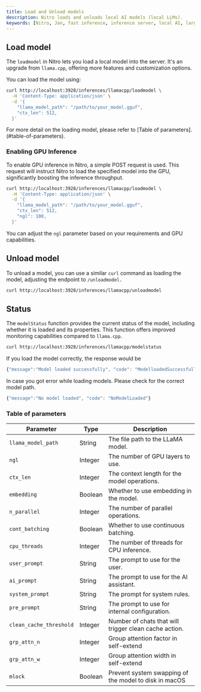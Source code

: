 ```yaml
---
title: Load and Unload models
description: Nitro loads and unloads local AI models (local LLMs).
keywords: [Nitro, Jan, fast inference, inference server, local AI, large language model, OpenAI compatible, open source, llama]
---
```


## Load model

The `loadmodel` in Nitro lets you load a local model into the server. It's an upgrade from `llama.cpp`, offering more features and customization options.

You can load the model using:

```bash title="Load Model" {1}
curl http://localhost:3928/inferences/llamacpp/loadmodel \
  -H 'Content-Type: application/json' \
  -d '{
    "llama_model_path": "/path/to/your_model.gguf",
    "ctx_len": 512,
  }'
```

For more detail on the loading model, please refer to [Table of parameters].(#table-of-parameters).

### Enabling GPU Inference

To enable GPU inference in Nitro, a simple POST request is used. This request will instruct Nitro to load the specified model into the GPU, significantly boosting the inference throughput.

```bash title="GPU enable" {5}
curl http://localhost:3928/inferences/llamacpp/loadmodel \
  -H 'Content-Type: application/json' \
  -d '{
    "llama_model_path": "/path/to/your_model.gguf",
    "ctx_len": 512,
    "ngl": 100,
  }'
```

You can adjust the `ngl` parameter based on your requirements and GPU capabilities.

## Unload model
To unload a model, you can use a similar `curl` command as loading the model, adjusting the endpoint to `/unloadmodel.`

```bash title="Unload the model" {1}
curl http://localhost:3928/inferences/llamacpp/unloadmodel
```

## Status
The `modelStatus` function provides the current status of the model, including whether it is loaded and its properties. This function offers improved monitoring capabilities compared to `llama.cpp`.

```bash title="Check Model Status" {1}
curl http://localhost:3928/inferences/llamacpp/modelstatus
```

If you load the model correctly, the response would be

```js title="Load Model Sucessfully"
{"message":"Model loaded successfully", "code": "ModelloadedSuccessfully"}
```

In case you got error while loading models. Please check for the correct model path.
```js title="Load Model Failed"
{"message":"No model loaded", "code": "NoModelLoaded"}
```

### Table of parameters

| Parameter        | Type    | Description                                                  |
|------------------|---------|--------------------------------------------------------------|
| `llama_model_path` | String  | The file path to the LLaMA model.                            |
| `ngl`              | Integer | The number of GPU layers to use.                             |
| `ctx_len`          | Integer | The context length for the model operations.                 |
| `embedding`        | Boolean | Whether to use embedding in the model.                       |
| `n_parallel`       | Integer | The number of parallel operations.|
| `cont_batching`    | Boolean | Whether to use continuous batching.                          |
|`cpu_threads`|Integer|The number of threads for CPU inference.|
| `user_prompt`      | String  | The prompt to use for the user.                              |
| `ai_prompt`        | String  | The prompt to use for the AI assistant.                      |
| `system_prompt`    | String  | The prompt for system rules.                          |
| `pre_prompt`    | String  | The prompt to use for internal configuration.                          |
|`clean_cache_threshold`|	Integer|	Number of chats that will trigger clean cache action.|
|`grp_attn_n`|Integer|Group attention factor in self-extend|
|`grp_attn_w`|Integer|Group attention width in self-extend|
|`mlock`|Boolean|Prevent system swapping of the model to disk in macOS|